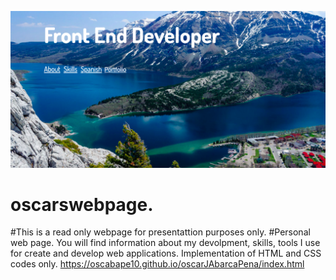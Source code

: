 
![Design preview for the Clipboard landing page coding challenge](./images/homepage.png)
# oscarswebpage.
#This is a read only webpage for presentattion purposes only.
#Personal web page. You will find information about my devolpment, skills, tools I use for create and develop web applications. Implementation of HTML and CSS codes only.
https://oscabape10.github.io/oscarJAbarcaPena/index.html

